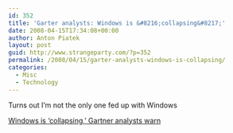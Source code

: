 ```yaml
---
id: 352
title: 'Garter analysts: Windows is &#8216;collapsing&#8217;'
date: 2008-04-15T17:34:08+00:00
author: Anton Piatek
layout: post
guid: http://www.strangeparty.com/?p=352
permalink: /2008/04/15/garter-analysts-windows-is-collapsing/
categories:
  - Misc
  - Technology
---
```

Turns out I&#8217;m not the only one fed up with Windows

[Windows is &#8216;collapsing,&#8217; Gartner analysts warn](http://www.computerworld.com/action/article.do?command=viewArticleBasic&articleId=9076698&pageNumber=1)